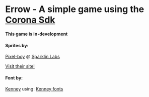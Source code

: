 # Errow - A simple game using the [Corona Sdk](https://coronalabs.com/)
**This game is in-development**

#### Sprites by:
[Pixel-boy](https://twitter.com/2pblog1) @ [Sparklin Labs](https://github.com/sparklinlabs/superpowers-asset-packs)

[Visit their site!](http://superpowers-html5.com/)
#### Font by:
[Kenney](https://kenney.nl/) using: [Kenney fonts](https://kenney.nl/assets/kenney-fonts)
